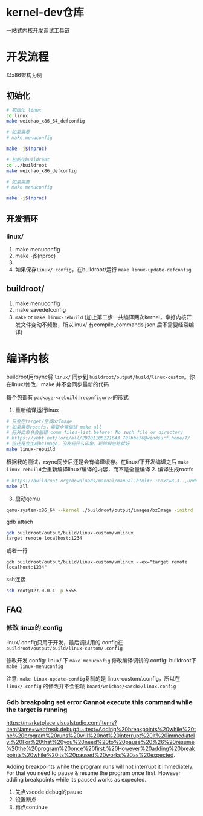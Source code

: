 # kernel-dev仓库

一站式内核开发调试工具链

# 开发流程

以x86架构为例

## 初始化

```bash
# 初始化 linux
cd linux
make weichao_x86_64_defconfig

# 如果需要
# make menuconfig

make -j$(nproc)

# 初始化buildroot
cd ../buildroot
make weichao_x86_defconfig

# 如果需要
# make menuconfig

make -j$(nproc)
```

## 开发循环

### linux/

1. make menuconfig
2. make -j$(nproc)
3.
4. 如果保存`linux/.config`，在buildroot/运行 `make linux-update-defconfig`

## buildroot/

1. make menuconfig
2. make savedefconfig
3. `make` or `make linux-rebuild` (加上第二步一共编译两次kernel，幸好内核开发文件变动不频繁，所以linux/ 有compile_commands.json 后不需要经常编译)

# 编译内核

buildroot用rsync将 `linux/` 同步到 `buildroot/output/build/linux-custom`。你在linux/修改，make 并不会同步最新的代码

每个包都有 `package-<rebuild|reconfigure>`的形式

1. 重新编译运行linux

```bash
# 只会在target/生成bzImage
# 如果需要rootfs，需要全量编译 make all
# 另外此命令会报错 comm files-list.before: No such file or directory
# https://yhbt.net/lore/all/20201105221643.707bba76@windsurf.home/T/
# 但还是会生成bzImage，没发现什么印象，现阶段忽略就好
make linux-rebuild
```

根据我的测试，rsync同步后还是会有编译缓存。在linux/下开发编译之后 `make linux-rebuild`会重新编译linux/编译的内容，而不是全量编译
2. 编译生成rootfs

```bash
# https://buildroot.org/downloads/manual/manual.html#:~:text=8.3.-,Understanding%20how%20to%20rebuild%20packages,-One%20of%20the\
make all
```

3. 启动qemu

```bash
qemu-system-x86_64 --kernel ./buildroot/output/images/bzImage -initrd ./buildroot/output/images/rootfs.cpio -device e1000,netdev=eth0 -netdev user,id=eth0,hostfwd=tcp::5555-:22,net=192.168.76.0/24,dhcpstart=192.168.76.9  -append "nokaslr console=ttyS0" -S -nographic -gdb tcp::1234 -virtfs local,path=/,security_model=none,mount_tag=guestroot

```

gdb attach

```bash
gdb buildroot/output/build/linux-custom/vmlinux
target remote localhost:1234
```

或者一行

```
gdb buildroot/output/build/linux-custom/vmlinux --ex="target remote localhost:1234"
```

ssh连接

```bash
ssh root@127.0.0.1 -p 5555 
```

## FAQ

### 修改 linux的.config

linux/.config只用于开发，最后调试用的.config在 `buildroot/output/build/linux-custom/.config`

修改开发.config: linux/ 下 `make menuconfig`
修改编译调试的.config: buildroot下 `make linux-menuconfig`

注意: `make linux-update-config`复制的是 linux-custom/.config，所以在 `linux/.config` 的修改并不会影响 `board/weichao/<arch>/linux.config`

### Gdb breakpoing set error Cannot execute this command while the target is running

<https://marketplace.visualstudio.com/items?itemName=webfreak.debug#:~:text=Adding%20breakpoints%20while%20the%20program%20runs%20will%20not%20interrupt%20it%20immediately.%20For%20that%20you%20need%20to%20pause%20%26%20resume%20the%20program%20once%20first.%20However%20adding%20breakpoints%20while%20its%20paused%20works%20as%20expected>.

Adding breakpoints while the program runs will not interrupt it immediately. For that you need to pause & resume the program once first. However adding breakpoints while its paused works as expected.

1. 先点vscode debug的pause
2. 设置断点
3. 再点continue
